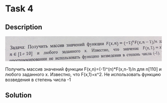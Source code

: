 # Task 4

## Description

![Description](4_description.png)

Получить массив значений функции F(x,n)=(-1)^(n)\*F(x,n-1)/n для n\[110\] и любого заданного x. Известно, что F(x,1)=x^2.
Не использовать функцию возведения в степень числа -1

## Solution

```C++

```